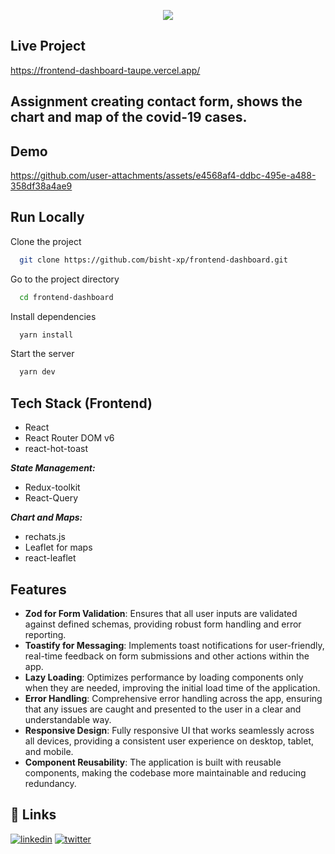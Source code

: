 <p align="center">
<img src="https://github.com/user-attachments/assets/30395056-7c72-47be-8ef3-a890234a05fd">
</img>
</p>

  ## Live Project
  

 https://frontend-dashboard-taupe.vercel.app/
  
## Assignment creating contact form, shows the chart and map of the covid-19 cases.
  
## Demo

https://github.com/user-attachments/assets/e4568af4-ddbc-495e-a488-358df38a4ae9

## Run Locally

Clone the project

```bash
  git clone https://github.com/bisht-xp/frontend-dashboard.git
```

Go to the project directory

```bash
  cd frontend-dashboard
```

Install dependencies

```bash
  yarn install
```

Start the server

```bash
  yarn dev
```


## Tech Stack (Frontend)
- React
- React Router DOM v6
- react-hot-toast

***State Management:***
- Redux-toolkit
- React-Query

***Chart and Maps:***
- rechats.js
- Leaflet for maps
- react-leaflet


## Features
- **Zod for Form Validation**: Ensures that all user inputs are validated against defined schemas, providing robust form handling and error reporting.
- **Toastify for Messaging**: Implements toast notifications for user-friendly, real-time feedback on form submissions and other actions within the app.
- **Lazy Loading**: Optimizes performance by loading components only when they are needed, improving the initial load time of the application.
- **Error Handling**: Comprehensive error handling across the app, ensuring that any issues are caught and presented to the user in a clear and understandable way.
- **Responsive Design**: Fully responsive UI that works seamlessly across all devices, providing a consistent user experience on desktop, tablet, and mobile.
- **Component Reusability**: The application is built with reusable components, making the codebase more maintainable and reducing redundancy.

## 🔗 Links
[![linkedin](https://img.shields.io/badge/linkedin-0A66C2?style=for-the-badge&logo=linkedin&logoColor=white)](https://www.linkedin.com/in/bishtkamal)
[![twitter](https://img.shields.io/badge/twitter-1DA1F2?style=for-the-badge&logo=twitter&logoColor=white)](https://x.com/bisht_xp)


